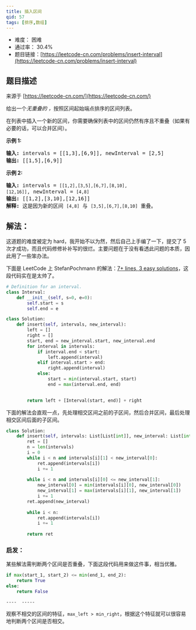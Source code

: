 ```yaml
---
title: 插入区间
qid: 57
tags: [排序,数组]
---
```



- 难度： 困难
- 通过率： 30.4%
- 题目链接：[https://leetcode-cn.com/problems/insert-interval](https://leetcode-cn.com/problems/insert-interval)


## 题目描述

来源于 [https://leetcode-cn.com/](https://leetcode-cn.com/)

<p>给出一个<em>无重叠的 ，</em>按照区间起始端点排序的区间列表。</p>

<p>在列表中插入一个新的区间，你需要确保列表中的区间仍然有序且不重叠（如果有必要的话，可以合并区间）。</p>

<p><strong>示例&nbsp;1:</strong></p>

<pre><strong>输入:</strong> intervals = [[1,3],[6,9]], newInterval = [2,5]
<strong>输出:</strong> [[1,5],[6,9]]
</pre>

<p><strong>示例&nbsp;2:</strong></p>

<pre><strong>输入:</strong> intervals = <code>[[1,2],[3,5],[6,7],[8,10],[12,16]]</code>, newInterval = <code>[4,8]</code>
<strong>输出:</strong> [[1,2],[3,10],[12,16]]
<strong>解释:</strong> 这是因为新的区间 <code>[4,8]</code> 与 <code>[3,5],[6,7],[8,10]</code>&nbsp;重叠。
</pre>


## 解法：

这道题的难度被定为 hard，我开始不以为然，然后自己上手编了一下，提交了 5 次才成功，而且代码修修补补写的很烂。主要问题在于没有看透此问题的本质，因此用了一些笨办法。


下面是 LeetCode 上 StefanPochmann 的解法：[7+ lines, 3 easy solutions](https://leetcode-cn.com/problems/insert-interval/discuss/21622/7%2B-lines-3-easy-solutions)，这段代码实在是太帅了。


```python
# Definition for an interval.
class Interval:
    def __init__(self, s=0, e=0):
        self.start = s
        self.end = e

class Solution:
    def insert(self, intervals, new_interval):
        left = []
        right = []
        start, end = new_interval.start, new_interval.end
        for interval in intervals:
            if interval.end < start:
                left.append(interval)
            elif interval.start > end:
                right.append(interval)
            else:
                start = min(interval.start, start)
                end = max(interval.end, end)
                

        return left + [Interval(start, end)] + right
```

下面的解法会直观一点，先处理相交区间之前的子区间，然后合并区间，最后处理相交区间后面的子区间。

```python
class Solution:
    def insert(self, intervals: List[List[int]], new_interval: List[int]) -> List[List[int]]:
        ret = []
        n = len(intervals)
        i = 0
        while i < n and intervals[i][1] < new_interval[0]:
            ret.append(intervals[i])
            i += 1
            
        while i < n and intervals[i][0] <= new_interval[1]:
            new_interval[0] = min(intervals[i][0], new_interval[0])
            new_interval[1] = max(intervals[i][1], new_interval[1])
            i += 1
        ret.append(new_interval)
        
        while i < n:
            ret.append(intervals[i])
            i += 1
        
        return ret
```


### 启发：

某些解法需判断两个区间是否重叠，下面这段代码用来做这件事，相当优雅。

```python
if max(start_1, start_2) <= min(end_1, end_2):
    return True
else:
    return False
```

```
----  -----
```

观察不相交的区间的特征，`max_left > min_right`，根据这个特征就可以很容易地判断两个区间是否相交。